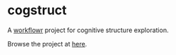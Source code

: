 # cogstruct

A [workflowr](https://github.com/jdblischak/workflowr) project for cognitive structure exploration. 

Browse the project at [here](https://psychelzh.github.io/cogstruct/).
